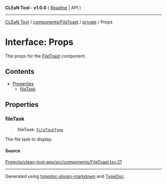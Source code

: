 **CLEaN Tool - v1.0.0** ( [Readme](../../../../README.md) \| API )

***

[CLEaN Tool](../../../../modules.md) / [components/FileToast](../../README.md) / [private](../README.md) / Props

# Interface: Props

The props for the [FileToast](../../functions/FileToast.md) component.

## Contents

- [Properties](Props.md#properties)
  - [fileTask](Props.md#filetask)

## Properties

### fileTask

> **fileTask**: [`FileTaskType`](../../type-aliases/FileTaskType.md)

The file task to display.

#### Source

[Projects/clean-tool-app/src/components/FileToast.tsx:21](https://github.com/yuckyh/clean-tool-app/)

***

Generated using [typedoc-plugin-markdown](https://www.npmjs.com/package/typedoc-plugin-markdown) and [TypeDoc](https://typedoc.org/)

